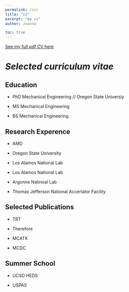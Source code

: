 ```yaml
---
permalink: /cv/
title: "cv"
excerpt: "my cv"
author: Joanna

toc: true
---
```


[See my full pdf CV here](/assets/docs/cv.pdf)

# *Selected curriculum vitae*

## Education

* PhD Mechanical Engineering //
Oregon State Universiy

* MS Mechanical Engineering

* BS Mechanical Engineering

## Research Experence

* AMD

* Oregon State University

* Los Alamos National Lab 

* Los Alamos National Lab

* Argonne Natinoal Lab

* Thomas Jefferson National Accerlator Facility

## Selected Publications

* TRT

* Therefore

* MCATK

* MCDC

## Summer School

* UCSD HEDS

* USPAS